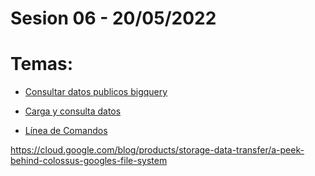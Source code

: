 # Sesion 06 - 20/05/2022

# Temas:



- [Consultar datos publicos bigquery](https://cloud.google.com/bigquery/docs/quickstarts/query-public-dataset-console)

- [Carga y consulta datos](https://cloud.google.com/bigquery/docs/quickstarts/load-data-console)

- [Línea de Comandos](https://cloud.google.com/bigquery/docs/quickstarts/load-data-bq)

https://cloud.google.com/blog/products/storage-data-transfer/a-peek-behind-colossus-googles-file-system
